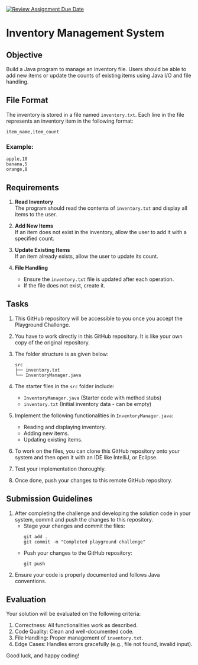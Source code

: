 [![Review Assignment Due Date](https://classroom.github.com/assets/deadline-readme-button-22041afd0340ce965d47ae6ef1cefeee28c7c493a6346c4f15d667ab976d596c.svg)](https://classroom.github.com/a/eBBSArda)
# Inventory Management System

## Objective
Build a Java program to manage an inventory file. Users should be able to add new items or update the counts of existing items using Java I/O and file handling.


## File Format
The inventory is stored in a file named `inventory.txt`. Each line in the file represents an inventory item in the following format:

```
item_name,item_count
```

### Example:
```
apple,10
banana,5
orange,8
```

## Requirements

1. **Read Inventory**  
   The program should read the contents of `inventory.txt` and display all items to the user.

2. **Add New Items**  
   If an item does not exist in the inventory, allow the user to add it with a specified count.

3. **Update Existing Items**  
   If an item already exists, allow the user to update its count.

4. **File Handling**  
   - Ensure the `inventory.txt` file is updated after each operation.
   - If the file does not exist, create it.


## Tasks

1. This GitHub repository will be accessible to you once you accept the Playground Challenge.
2. You have to work directly in this GitHub repository. It is like your own copy of the original repository.

3. The folder structure is as given below:
   ```
   src
   ├── inventory.txt
   └── InventoryManager.java
   ```

4. The starter files in the `src` folder include:
   - `InventoryManager.java` (Starter code with method stubs)
   - `inventory.txt` (Initial inventory data - can be empty)


5. Implement the following functionalities in `InventoryManager.java`:
   - Reading and displaying inventory.
   - Adding new items.
   - Updating existing items.
6. To work on the files, you can clone this GitHub repository onto your system and then open it with an IDE like IntelliJ, or Eclipse.
7. Test your implementation thoroughly.
8. Once done, push your changes to this remote GitHub repository.


## Submission Guidelines

1. After completing the challenge and developing the solution code in your system, commit and push the changes to this repository. 
    - Stage your changes and commit the files:
      ```
      git add .
      git commit -m "Completed playground challenge"
      ```
    - Push your changes to the GitHub repository:
      ```
      git push
      ```
2. Ensure your code is properly documented and follows Java conventions.


## Evaluation

Your solution will be evaluated on the following criteria:

1. Correctness: All functionalities work as described.
2. Code Quality: Clean and well-documented code.
3. File Handling: Proper management of `inventory.txt`.
4. Edge Cases: Handles errors gracefully (e.g., file not found, invalid input).


Good luck, and happy coding!
